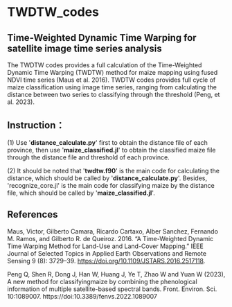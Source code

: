 # TWDTW_codes

## Time-Weighted Dynamic Time Warping for satellite image time series analysis

The TWDTW codes provides a full calculation of the Time-Weighted Dynamic Time Warping (TWDTW) method for maize mapping using fused NDVI time series (Maus et al. 2016). TWDTW codes provides full cycle of maize classification using image time series, ranging from calculating the distance between two series to classifying through the threshold (Peng, et al. 2023).

## Instruction：

(1) Use '**distance_calculate.py**' first to obtain the distance file of each province, then use '**maize_classified.jl**' to obtain the classified maize file through the distance file and threshold of each province.

(2) It should be noted that '**twdtw.f90**' is the main code for calculating the distance, which should be called by '**distance_calculate.py**'. Besides, 'recognize_core.jl' is the main code for classifying maize by the distance file, which should be called by '**maize_classified.jl**'.

## References

Maus, Victor, Gilberto Camara, Ricardo Cartaxo, Alber Sanchez, Fernando M. Ramos, and Gilberto R. de Queiroz. 2016. “A Time-Weighted Dynamic Time Warping Method for Land-Use and Land-Cover Mapping.” IEEE Journal of Selected Topics in Applied Earth Observations and Remote Sensing 9 (8): 3729–39. https://doi.org/10.1109/JSTARS.2016.2517118.

Peng Q, Shen R, Dong J, Han W, Huang J, Ye T, Zhao W and Yuan W (2023), A new method for classifyingmaize by combining the phenological information of multiple satellite-based spectral bands. Front. Environ. Sci. 10:1089007. https://doi:10.3389/fenvs.2022.1089007
